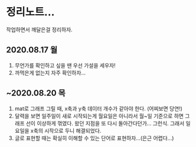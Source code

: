 # 정리노트...

작업하면서 깨달은걸 정리하자.

## 2020.08.17 월

1. 무언가를 확인하고 싶을 땐 우선 가설을 세우자!
2. 까먹은게 없는지 자주 확인하자...

## ~2020.08.20 목

1. mat로 그래프 그릴 때, x축과 y축 데이터 개수가 같아야 한다. (어찌보면 당연!)
2. 달력을 보면 일주일이 새로 시작되는게 월요일은 아니라서 월~일 기준으로 하면 그래프 선이 이상하게 꺾였다. 왔던 지점을 또 다시 돌아간다던가... 그런식. 그래서 일요일을 x축의 시작으로 두니 해결되었다.
3. 글로 표현할 때는 확실히 이해할 수 있는 단어로 표현하자...(은근 어렵다...)


